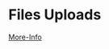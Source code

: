# Files Uploads

<a href="https://www.mongodb.com/community/forums/t/process-of-storing-images-in-mongodb/15093"> More-Info </a>
